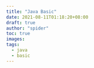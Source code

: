 ```yaml
---
title: "Java Basic"
date: 2021-08-11T01:18:20+08:00
draft: true
author: "spider"
toc: true
images:
tags:
  - java
  - basic
---
```

